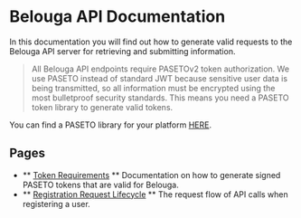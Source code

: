 # Belouga API Documentation 

In this documentation you will find out how to generate valid requests to the Belouga API server for retrieving and submitting information.

> All Belouga API endpoints require PASETOv2 token authorization. We use PASETO instead of standard JWT because sensitive user data is being transmitted, so all information must be encrypted using the most bulletproof security standards. This means you need a PASETO token library to generate valid tokens. 

You can find a PASETO library for your platform [HERE](https://paseto.io/).

## Pages
- ** [Token Requirements](docs/requirements.md) ** Documentation on how to generate signed PASETO tokens that are valid for Belouga. 
- ** [Registration Request Lifecycle](docs/request-cycle-for-registration.md) ** The request flow of API calls when registering a user.
